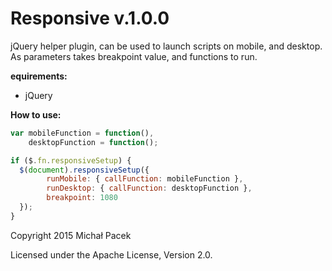 # Responsive v.1.0.0

jQuery helper plugin, can be used to launch scripts on mobile, and desktop. As parameters takes breakpoint value, and functions to run.

**equirements:**

* jQuery

**How to use:**

``` JavaScript
var mobileFunction = function(),
	desktopFunction = function();

if ($.fn.responsiveSetup) {
  $(document).responsiveSetup({
		runMobile: { callFunction: mobileFunction },
		runDesktop: { callFunction: desktopFunction },
		breakpoint: 1080
  });
}
```

Copyright 2015 Michał Pacek

Licensed under the Apache License, Version 2.0.
